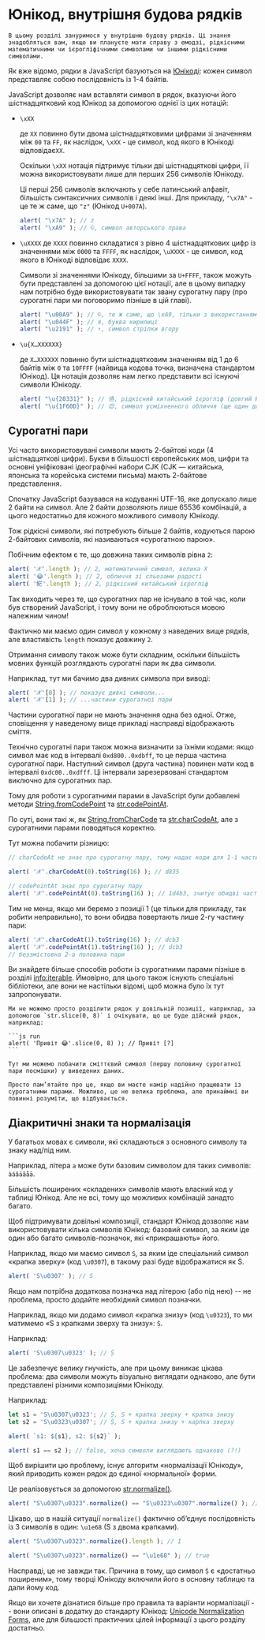 # Юнікод, внутрішня будова рядків

```warn header="Передові знання"
В цьому розділі зануримося у внутрішню будову рядків. Ці знання знадобляться вам, якщо ви плануєте мати справу з емодзі, рідкісними математичними чи ієрогліфічними символами чи іншими рідкісними символами.
```

Як вже відомо, рядки в JavaScript базуються на [Юнікоді](https://uk.wikipedia.org/wiki/%D0%AE%D0%BD%D1%96%D0%BA%D0%BE%D0%B4): кожен символ представляє собою послідовність із 1-4 байтів.

JavaScript дозволяє нам вставляти символ в рядок, вказуючи його шістнадцятковий код Юнікод за допомогою однієї із цих нотацій:

- `\xXX`

    де `XX` повинно бути двома шістнадцятковими цифрами зі значенням між `00` та `FF`, як наслідок, `\xXX` - це символ, код якого в Юнікоді відповідає`XX`.

    Оскільки `\xXX` нотація підтримує тільки дві шістнадцяткові цифри, її можна використовувати лише для перших 256 символів Юнікоду.

    Ці перші 256 символів включають у себе латинський алфавіт, більшість синтаксичних символів і деякі інші. Для прикладу, `"\x7A"` - це те ж саме, що `"z"` (Юнікод `U+007A`).

    ```js run
    alert( "\x7A" ); // z
    alert( "\xA9" ); // ©, символ авторського права
    ```

- `\uXXXX`
    де `XXXX` повинно складатися з рівно 4 шістнадцяткових цифр із значеннями між `0000` та `FFFF`, як наслідок, `\uXXXX` - це символ, код якого в Юнікоді відповідає `XXXX`.

    Символи зі значеннями Юнікоду, більшими за `U+FFFF`, також можуть бути представлені за допомогою цієї нотації, але в цьому випадку нам потрібно буде використовувати так звану сурогатну пару (про сурогатні пари ми поговоримо пізніше в цій главі).

    ```js run
    alert( "\u00A9" ); // ©, те ж саме, що \xA9, тільки з використанням 4-х шістнадцяткової нотації
    alert( "\u044F" ); // я, буква кирилиці
    alert( "\u2191" ); // ↑, символ стрілки вгору
    ```

- `\u{X…XXXXXX}`

    де `X…XXXXXX` повинно бути шістнадцятковим значенням від 1 до 6 байтів між `0` та `10FFFF` (найвища кодова точка, визначена стандартом Юнікод). Ця нотація дозволяє нам легко представити всі існуючі символи Юнікоду.

    ```js run
    alert( "\u{20331}" ); // 佫, рідкісний китайський ієрогліф (довгий Юнікод)
    alert( "\u{1F60D}" ); // 😍, символ усміхненного обличчя (ще один довгий Юнікод)
    ```

## Сурогатні пари

Усі часто використовувані символи мають 2-байтові коди (4 шістнадцяткові цифри). Букви в більшості європейських мов, цифри та основні уніфіковані ідеографічні набори CJK (CJK — китайська, японська та корейська системи письма) мають 2-байтове представлення.

Спочатку JavaScript базувався на кодуванні UTF-16, яке допускало лише 2 байти на символ. Але 2 байти дозволяють лише 65536 комбінацій, а цього недостатньо для кожного можливого символу Юнікоду.

Тож рідкісні символи, які потребують більше 2 байтів, кодуються парою 2-байтових символів, які називаються «сурогатною парою».

Побічним ефектом є те, що довжина таких символів рівна `2`:

```js run
alert( '𝒳'.length ); // 2, математичний символ, велика X
alert( '😂'.length ); // 2, обличчя зі сльозами радості
alert( '𩷶'.length ); // 2, рідкісний китайський ієрогліф
```

Так виходить через те, що сурогатних пар не існувало в той час, коли був створений JavaScript, і тому вони не оброблюються мовою належним чином!

Фактично ми маємо один символ у кожному з наведених вище рядків, але властивість `length` показує довжину `2`.

Отримання символу також може бути складним, оскільки більшість мовних функцій розглядають сурогатні пари як два символи.

Наприклад, тут ми бачимо два дивних символа при виводі:

```js run
alert( '𝒳'[0] ); // показує дивні символи...
alert( '𝒳'[1] ); // ...частини сурогатної пари
```

Частини сурогатної пари не мають значення одна без одної. Отже, сповіщення у наведеному вище прикладі насправді відображають сміття.

Технічно сурогатні пари також можна визначити за їхніми кодами: якщо символ має код в інтервалі `0xd800..0xdbff`, то це перша частина сурогатної пари. Наступний символ (друга частина) повинен мати код в інтервалі `0xdc00..0xdfff`. Ці інтервали зарезервовані стандартом виключно для сурогатних пар.

Тому для роботи з сурогатними парами в JavaScript були добавлені методи [String.fromCodePoint](https://developer.mozilla.org/en-US/docs/Web/JavaScript/Reference/Global_Objects/String/fromCodePoint) та [str.codePointAt](https://developer.mozilla.org/en-US/docs/Web/JavaScript/Reference/Global_Objects/String/codePointAt).

По суті, вони такі ж, як [String.fromCharCode](mdn:js/String/fromCharCode) та [str.charCodeAt](mdn:js/String/charCodeAt), але з сурогатними парами поводяться коректно.

Тут можна побачити різницю:

```js run
// charCodeAt не знає про сурогатну пару, тому надає коди для 1-ї частини 𝒳:

alert( '𝒳'.charCodeAt(0).toString(16) ); // d835

// codePointAt знає про сурогатну пару
alert( '𝒳'.codePointAt(0).toString(16) ); // 1d4b3, зчитує обидві частини сурогатної пари
```

Тим не менш, якщо ми беремо з позиції 1 (це тільки для прикладу, так робити неправильно), то вони обидва повертають лише 2-гу частину пари:

```js run
alert( '𝒳'.charCodeAt(1).toString(16) ); // dcb3
alert( '𝒳'.codePointAt(1).toString(16) ); // dcb3
// беззмістовна 2-а половина пари
```

Ви знайдете більше способів роботи із сурогатними парами пізніше в розділі <info:iterable>. Ймовірно, для цього також існують спеціальні бібліотеки, але вони не настільки відомі, щоб можна було їх тут запропонувати.

````warn header="Висновок: розбивати рядки в довільній точці небезпечно"
Ми не можемо просто розділити рядок у довільній позиції, наприклад, за допомогою `str.slice(0, 8)` і очікувати, що це буде дійсний рядок, наприклад:

```js run
alert( 'Привіт 😂'.slice(0, 8) ); // Привіт [?]
```

Тут ми можемо побачити сміттєвий символ (першу половину сурогатної пари посмішки) у виведених даних.

Просто пам’ятайте про це, якщо ви маєте намір надійно працювати із сурогатними парами. Можливо, це не велика проблема, але принаймні ви повинні розуміти, що відбувається.
````

## Діакритичні знаки та нормалізація

У багатьох мовах є символи, які складаються з основного символу та знаку над/під ним.

Наприклад, літера `a` може бути базовим символом для таких символів: `àáâäãåā`.

Більшість поширених «складених» символів мають власний код у таблиці Юнікод. Але не всі, тому що можливих комбінацій занадто багато.

Щоб підтримувати довільні композиції, стандарт Юнікод дозволяє нам використовувати кілька символів Юнікод: базовий символ, за яким іде один або багато символів-позначок, які «прикрашають» його.

Наприклад, якщо ми маємо символ `S`, за яким іде спеціальний символ «крапка зверху» (код `\u0307`), в такому разі буде відображатися як Ṡ.

```js run
alert( 'S\u0307' ); // Ṡ
```

Якщо нам потрібна додаткова позначка над літерою (або під нею) -- не проблема, просто додайте необхідний символ позначки.

Наприклад, якщо ми додамо символ «крапка знизу» (код `\u0323`), то ми матимемо «S з крапками зверху та знизу»: `Ṩ`.

Наприклад:

```js run
alert( 'S\u0307\u0323' ); // Ṩ
```

Це забезпечує велику гнучкість, але при цьому виникає цікава проблема: два символи можуть візуально виглядати однаково, але бути представлені різними композиціями Юнікоду.

Наприклад:

```js run
let s1 = 'S\u0307\u0323'; // Ṩ, S + крапка зверху + крапка знизу
let s2 = 'S\u0323\u0307'; // Ṩ, S + крапка знизу + карпка зверху

alert( `s1: ${s1}, s2: ${s2}` );

alert( s1 == s2 ); // false, хоча символи виглядають однаково (?!)
```

Щоб вирішити цю проблему, існує алгоритм «нормалізації Юнікоду», який приводить кожен рядок до єдиної «нормальної» форми.

Це реалізовується за допомогою [str.normalize()](mdn:js/String/normalize).

```js run
alert( "S\u0307\u0323".normalize() == "S\u0323\u0307".normalize() ); // true
```

Цікаво, що в нашій ситуації `normalize()` фактично об’єднує послідовність із 3 символів в один: `\u1e68` (S з двома крапками).

```js run
alert( "S\u0307\u0323".normalize().length ); // 1

alert( "S\u0307\u0323".normalize() == "\u1e68" ); // true
```

Насправді, це не завжди так. Причина в тому, що символ `Ṩ` є «достатньо поширеним», тому творці Юнікоду включили його в основну таблицю та дали йому код.

Якщо ви хочете дізнатися більше про правила та варіанти нормалізації -- вони описані в додатку до стандарту Юнікод: [Unicode Normalization Forms](https://www.unicode.org/reports/tr15/), але для більшості практичних цілей інформації з цього розділу достатньо.